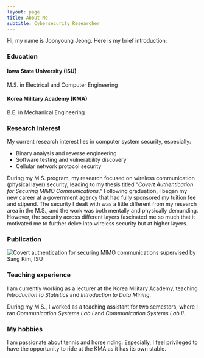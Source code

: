 ```yaml
---
layout: page
title: About Me
subtitle: Cybersecurity Researcher
---
```


Hi, my name is Joonyoung Jeong. Here is my brief introduction:

### Education

#### Iowa State University (ISU)
M.S. in Electrical and Computer Engineering
#### Korea Military Academy (KMA)
B.E. in Mechanical Engineering

### Research Interest
My current research interest lies in computer system security, especially:
- Binary analysis and reverse engineering
- Software testing and vulnerability discovery
- Cellular network protocol security

During my M.S. program, my research focused on wireless communication (physical layer) security, leading to my thesis titled _"Covert Authentication for Securing MIMO Communications."_ Following graduation, I began my new career at a government agency that had fully sponsored my tuition fee and stipend. The security I dealt with was a little different from my research area in the M.S., and the work was both mentally and physically demanding. However, the security across different layers fascinated me so much that it motivated me to further delve into wireless security but at higher layers. 

### Publication
![Covert authentication for securing MIMO communications](https://dr.lib.iastate.edu/server/api/core/bitstreams/d0ca9bbb-4436-4681-97b7-c97fa3a4ec05/content) supervised by Sang Kim, ISU

### Teaching experience
I am currently working as a lecturer at the Korea Military Academy, teaching _Introduction to Statistics_ and _Introduction to Data Mining_. 

During my M.S., I worked as a teaching assistant for two semesters, where I ran _Communication Systems Lab I_ and _Communication Systems Lab II_. 


### My hobbies

I am passionate about tennis and horse riding. Especially, I feel privileged to have the opportunity to ride at the KMA as it has its own stable.
